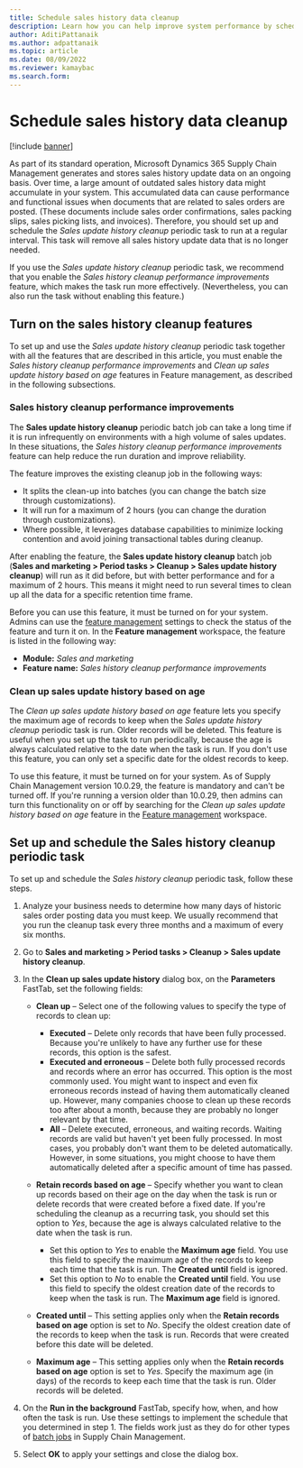 ```yaml
---
title: Schedule sales history data cleanup
description: Learn how you can help improve system performance by scheduling the Sales update history cleanup periodic task to run at a regular interval.
author: AditiPattanaik
ms.author: adpattanaik
ms.topic: article
ms.date: 08/09/2022
ms.reviewer: kamaybac
ms.search.form:
---
```


# Schedule sales history data cleanup

[!include [banner](../includes/banner.md)]

As part of its standard operation, Microsoft Dynamics 365 Supply Chain Management generates and stores sales history update data on an ongoing basis. Over time, a large amount of outdated sales history data might accumulate in your system. This accumulated data can cause performance and functional issues when documents that are related to sales orders are posted. (These documents include sales order confirmations, sales packing slips, sales picking lists, and invoices). Therefore, you should set up and schedule the *Sales update history cleanup* periodic task to run at a regular interval. This task will remove all sales history update data that is no longer needed.

If you use the *Sales update history cleanup* periodic task, we recommend that you enable the *Sales history cleanup performance improvements* feature, which makes the task run more effectively. (Nevertheless, you can also run the task without enabling this feature.)

## Turn on the sales history cleanup features

To set up and use the *Sales update history cleanup* periodic task together with all the features that are described in this article, you must enable the *Sales history cleanup performance improvements* and *Clean up sales update history based on age* features in Feature management, as described in the following subsections.

### Sales history cleanup performance improvements

The **Sales update history cleanup** periodic batch job can take a long time if it is run infrequently on environments with a high volume of sales updates. In these situations, the *Sales history cleanup performance improvements* feature can help reduce the run duration and improve reliability.

The feature improves the existing cleanup job in the following ways:

- It splits the clean-up into batches (you can change the batch size through customizations).
- It will run for a maximum of 2 hours (you can change the duration through customizations).
- Where possible, it leverages database capabilities to minimize locking contention and avoid joining transactional tables during cleanup.

After enabling the feature, the **Sales update history cleanup** batch job (**Sales and marketing \> Period tasks \> Cleanup \> Sales update history cleanup**) will run as it did before, but with better performance and for a maximum of 2 hours. This means it might need to run several times to clean up all the data for a specific retention time frame.

Before you can use this feature, it must be turned on for your system. Admins can use the [feature management](../../fin-ops-core/fin-ops/get-started/feature-management/feature-management-overview.md) settings to check the status of the feature and turn it on. In the **Feature management** workspace, the feature is listed in the following way:

- **Module:** *Sales and marketing*
- **Feature name:** *Sales history cleanup performance improvements*

### Clean up sales update history based on age

The *Clean up sales update history based on age* feature lets you specify the maximum age of records to keep when the *Sales update history cleanup* periodic task is run. Older records will be deleted. This feature is useful when you set up the task to run periodically, because the age is always calculated relative to the date when the task is run. If you don't use this feature, you can only set a specific date for the oldest records to keep.

To use this feature, it must be turned on for your system. As of Supply Chain Management version 10.0.29, the feature is mandatory and can't be turned off. If you're running a version older than 10.0.29, then admins can turn this functionality on or off by searching for the *Clean up sales update history based on age* feature in the [Feature management](../../fin-ops-core/fin-ops/get-started/feature-management/feature-management-overview.md) workspace.

## Set up and schedule the Sales history cleanup periodic task

To set up and schedule the *Sales history cleanup* periodic task, follow these steps.

1. Analyze your business needs to determine how many days of historic sales order posting data you must keep. We usually recommend that you run the cleanup task every three months and a maximum of every six months.
1. Go to **Sales and marketing \> Period tasks \> Cleanup \> Sales update history cleanup**.
1. In the **Clean up sales update history** dialog box, on the **Parameters** FastTab, set the following fields:

    - **Clean up** – Select one of the following values to specify the type of records to clean up:

        - **Executed** – Delete only records that have been fully processed. Because you're unlikely to have any further use for these records, this option is the safest.
        - **Executed and erroneous** – Delete both fully processed records and records where an error has occurred. This option is the most commonly used. You might want to inspect and even fix erroneous records instead of having them automatically cleaned up. However, many companies choose to clean up these records too after about a month, because they are probably no longer relevant by that time.
        - **All** – Delete executed, erroneous, and waiting records. Waiting records are valid but haven't yet been fully processed. In most cases, you probably don't want them to be deleted automatically. However, in some situations, you might choose to have them automatically deleted after a specific amount of time has passed.

    - **Retain records based on age** – Specify whether you want to clean up records based on their age on the day when the task is run or delete records that were created before a fixed date. If you're scheduling the cleanup as a recurring task, you should set this option to *Yes*, because the age is always calculated relative to the date when the task is run.

        - Set this option to *Yes* to enable the **Maximum age** field. You use this field to specify the maximum age of the records to keep each time that the task is run. The **Created until** field is ignored.
        - Set this option to *No* to enable the **Created until** field. You use this field to specify the oldest creation date of the records to keep when the task is run. The **Maximum age** field is ignored.

    - **Created until** – This setting applies only when the **Retain records based on age** option is set to *No*. Specify the oldest creation date of the records to keep when the task is run. Records that were created before this date will be deleted.
    - **Maximum age** – This setting applies only when the **Retain records based on age** option is set to *Yes*. Specify the maximum age (in days) of the records to keep each time that the task is run. Older records will be deleted.

1. On the **Run in the background** FastTab, specify how, when, and how often the task is run. Use these settings to implement the schedule that you determined in step 1. The fields work just as they do for other types of [batch jobs](../../fin-ops-core/dev-itpro/sysadmin/batch-processing-overview.md) in Supply Chain Management.
1. Select **OK** to apply your settings and close the dialog box.
